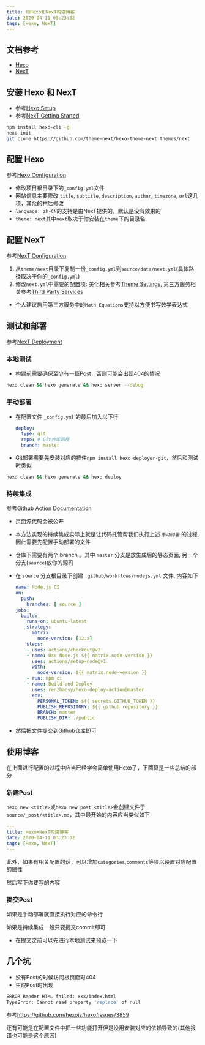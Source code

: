 ```yaml
---
title: 用Hexo和NexT构建博客
date: 2020-04-11 03:23:32
tags: [Hexo, NexT]
---
```


## 文档参考

+ [Hexo](https://hexo.io/docs/)
+ [NexT](https://theme-next.org/docs/)

## 安装 Hexo 和 NexT

+ 参考[Hexo Setup](https://hexo.io/docs/setup)
+ 参考[NexT Getting Started](https://theme-next.org/docs/getting-started/installation)

```bash
npm install hexo-cli -g
hexo init
git clone https://github.com/theme-next/hexo-theme-next themes/next
```

## 配置 Hexo

参考[Hexo Configuration](https://hexo.io/docs/configuration)

+ 修改项目根目录下的`_config.yml`文件
+ 网站信息主要修改 `title`, `subtitle`, `description`, `author`, `timezone`, `url`这几项，其余的稍后修改
+ `language: zh-CN`的支持是由NexT提供的，默认是没有效果的
+ `theme: next`其中`next`取决于你安装在`theme`下的目录名

## 配置 NexT

参考[NexT Configuration](https://theme-next.org/docs/getting-started/configuration)

1. 从`theme/next`目录下复制一份`_config.yml`到`source/data/next.yml`(具体路径取决于你的`_config.yml`)
2. 修改`next.yml`中需要的配置项: 美化相关参考[Theme Settings](https://theme-next.org/docs/theme-settings/), 第三方服务相关参考[Third Party Services](https://theme-next.org/docs/third-party-services/)

+ 个人建议启用第三方服务中的`Math Equations`支持以方便书写数学表达式

## 测试和部署

参考[NexT Deployment](https://theme-next.org/docs/getting-started/deployment)

### 本地测试

+ 构建前需要确保至少有一篇Post，否则可能会出现404的情况

```bash
hexo clean && hexo generate && hexo server --debug
```

### 手动部署

+ 在配置文件 `_config.yml` 的最后加入以下行

  ```yml
  deploy:
    type: git
    repo: # Git仓库路径
    branch: master
  ```

+ Git部署需要先安装对应的插件`npm install hexo-deployer-git`，然后和测试时类似

```bash
hexo clean && hexo generate && hexo deploy
```

### 持续集成

参考[Github Action Documentation](https://help.github.com/cn/actions)

+ 页面源代码会被公开
+ 本方法实现的持续集成实际上就是让代码托管帮我们执行上述 `手动部署` 的过程, 因此需要先配置手动部署的文件
+ 仓库下需要有两个 branch 。其中 `master` 分支是放生成后的静态页面, 另一个分支(`source`)放你的源码
+ 在 `source` 分支根目录下创建 `.github/workflows/nodejs.yml` 文件, 内容如下

  ```yml
  name: Node.js CI
  on:
    push:
      branches: [ source ]
  jobs:
    build:
      runs-on: ubuntu-latest
      strategy:
        matrix:
          node-version: [12.x]
      steps:
      - uses: actions/checkout@v2
      - name: Use Node.js ${{ matrix.node-version }}
        uses: actions/setup-node@v1
        with:
          node-version: ${{ matrix.node-version }}
      - run: npm ci
      - name: Build and Deploy
        uses: renzhaosy/hexo-deploy-action@master
        env:
          PERSONAL_TOKEN: ${{ secrets.GITHUB_TOKEN }}
          PUBLISH_REPOSITORY: ${{ github.repository }}
          BRANCH: master
          PUBLISH_DIR: ./public
  ```

+ 然后把文件提交到Github仓库即可

## 使用博客

在上面进行配置的过程中应当已经学会简单使用Hexo了，下面算是一些总结的部分

### 新建Post

`hexo new <title>`或`hexo new post <title>`会创建文件于`source/_post/<title>.md`，其中最开始的内容应当类似如下

```yml
---
title: Hexo+NexT构建博客
date: 2020-04-11 03:23:32
tags: [Hexo, NexT]
---
```

此外，如果有相关配置的话，可以增加`categories`,`comments`等项以设置对应配置的属性

然后写下你要写的内容

### 提交Post

如果是手动部署就直接执行对应的命令行

如果是持续集成一般只要提交commit即可

+ 在提交之前可以先进行本地测试来预览一下

## 几个坑

+ 没有Post的时候访问根页面时404
+ 生成Post时出现

```bash
ERROR Render HTML failed: xxx/index.html
TypeError: Cannot read property 'replace' of null
```

参考<https://github.com/hexojs/hexo/issues/3859>

还有可能是在配置文件中把一些功能打开但是没用安装对应的依赖导致的(其他报错也可能是这个原因)
